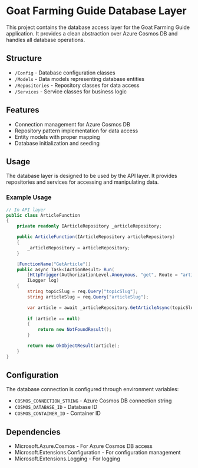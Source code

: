 # Goat Farming Guide Database Layer

This project contains the database access layer for the Goat Farming Guide application. It provides a clean abstraction over Azure Cosmos DB and handles all database operations.

## Structure

- `/Config` - Database configuration classes
- `/Models` - Data models representing database entities
- `/Repositories` - Repository classes for data access
- `/Services` - Service classes for business logic

## Features

- Connection management for Azure Cosmos DB
- Repository pattern implementation for data access
- Entity models with proper mapping
- Database initialization and seeding

## Usage

The database layer is designed to be used by the API layer. It provides repositories and services for accessing and manipulating data.

### Example Usage

```csharp
// In API layer
public class ArticleFunction
{
    private readonly IArticleRepository _articleRepository;

    public ArticleFunction(IArticleRepository articleRepository)
    {
        _articleRepository = articleRepository;
    }

    [FunctionName("GetArticle")]
    public async Task<IActionResult> Run(
        [HttpTrigger(AuthorizationLevel.Anonymous, "get", Route = "article")] HttpRequest req,
        ILogger log)
    {
        string topicSlug = req.Query["topicSlug"];
        string articleSlug = req.Query["articleSlug"];

        var article = await _articleRepository.GetArticleAsync(topicSlug, articleSlug);
        
        if (article == null)
        {
            return new NotFoundResult();
        }

        return new OkObjectResult(article);
    }
}
```

## Configuration

The database connection is configured through environment variables:

- `COSMOS_CONNECTION_STRING` - Azure Cosmos DB connection string
- `COSMOS_DATABASE_ID` - Database ID
- `COSMOS_CONTAINER_ID` - Container ID

## Dependencies

- Microsoft.Azure.Cosmos - For Azure Cosmos DB access
- Microsoft.Extensions.Configuration - For configuration management
- Microsoft.Extensions.Logging - For logging
